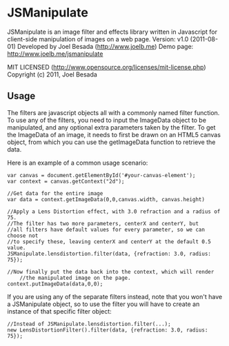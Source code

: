 JSManipulate 
============
JSManipulate is an image filter and effects library written in Javascript for
client-side manipulation of images on a web page.
Version: v1.0 (2011-08-01)
Developed by Joel Besada (http://www.joelb.me)
Demo page: http://www.joelb.me/jsmanipulate

MIT LICENSED (http://www.opensource.org/licenses/mit-license.php)
Copyright (c) 2011, Joel Besada

Usage
------

The filters are javascript objects all with a commonly named filter function.
To use any of the filters, you need to input the ImageData object to be manipulated, and any
optional extra parameters taken by the filter. To get the ImageData of an image, 
it needs to first be drawn on an HTML5 canvas object, from which you can use the
getImageData function to retrieve the data.

Here is an example of a common usage scenario:

	var canvas = document.getElementById('#your-canvas-element');
	var context = canvas.getContext("2d");
	
	//Get data for the entire image
	var data = context.getImageData(0,0,canvas.width, canvas.height) 
	
	//Apply a Lens Distortion effect, with 3.0 refraction and a radius of 75.
	//The filter has two more parameters, centerX and centerY, but
	//all filters have default values for every parameter, so we can choose not
	//to specify these, leaving centerX and centerY at the default 0.5 value.
	JSManipulate.lensdistortion.filter(data, {refraction: 3.0, radius: 75}); 

	//Now finally put the data back into the context, which will render
        //the manipulated image on the page.
	context.putImageData(data,0,0);

If you are using any of the separate filters instead, note that you won't have a JSManipulate
object, so to use the filter you will have to create an instance of that specific filter object:
	
	//Instead of JSManipulate.lensdistortion.filter(...);
	new LensDistortionFilter().filter(data, {refraction: 3.0, radius: 75}); 



 
